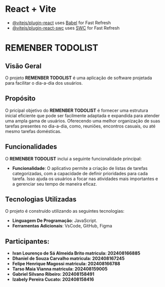 # React + Vite

- [@vitejs/plugin-react](https://github.com/vitejs/vite-plugin-react/blob/main/packages/plugin-react/README.md) uses [Babel](https://babeljs.io/) for Fast Refresh
- [@vitejs/plugin-react-swc](https://github.com/vitejs/vite-plugin-react-swc) uses [SWC](https://swc.rs/) for Fast Refresh

# REMENBER TODOLIST
## Visão Geral
 O projeto **REMENBER TODOLIST** é uma aplicação de software projetada para facilitar o dia-a-dia dos usuários.
## Propósito
 O pricípal objetivo do **REMENBER TODOLIST** é fornecer uma estrutura inicial eficiente que pode ser facilmente adaptada e expandida para atender uma ampla gama de usuários. Oferecendo uma melhor organização de suas tarefas presentes no dia-a-dia, como, reuniões, encontros casuais, ou até mesmo tarefas domésticas.
## Funcionalidades
O **REMENBER TODOLIST** inclui a seguinte funcionalidade princípal:
- **Funcionalidade**: O aplicativo permite a criação de listas de tarefas categorizadas, com a capacidade de definir prioridades para cada tarefa. Isso ajuda os usuários a focar nas atividades mais importantes e a gerenciar seu tempo de maneira eficaz.
## Tecnologias Utilizadas 
O projeto é construído utilizando as seguintes  tecnologias:
- **Linguagem De Programação**: JavaScript.
- **Ferramentas Adicionais**: VsCode, GitHub, Figma
## Participantes:
- **Ivan Lourenço de Sá Almeida Brito matricula: 202408166885**
- **Dhaniel de Souza Carvalho matricula: 202408167245**
- **Felipe Henrique Magossi matricula: 202408166788**
- **Tarso Maia Vianna matricula: 202408159005**
- **Gabriel Silvano Ribeiro: 202408158491**
- **Izabely Pereira Cucato: 202408158416**

